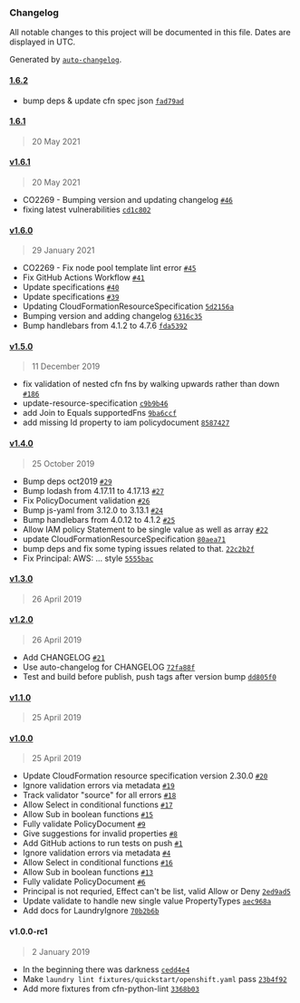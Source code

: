 ### Changelog

All notable changes to this project will be documented in this file. Dates are displayed in UTC.

Generated by [`auto-changelog`](https://github.com/CookPete/auto-changelog).

#### [1.6.2](https://github.com/unbounce/laundry/compare/1.6.1...1.6.2)

- bump deps & update cfn spec json [`fad79ad`](https://github.com/unbounce/laundry/commit/fad79ad7d951d03d5c580fc9289a5fd2fb0c9171)

#### [1.6.1](https://github.com/unbounce/laundry/compare/v1.6.1...1.6.1)

> 20 May 2021

#### [v1.6.1](https://github.com/unbounce/laundry/compare/v1.6.0...v1.6.1)

> 20 May 2021

- CO2269 - Bumping version and updating changelog [`#46`](https://github.com/unbounce/laundry/pull/46)
- fixing latest vulnerabilities [`cd1c802`](https://github.com/unbounce/laundry/commit/cd1c80247596d92cb9e58ac5417b8ee9670239f6)

#### [v1.6.0](https://github.com/unbounce/laundry/compare/v1.5.0...v1.6.0)

> 29 January 2021

- CO2269 - Fix node pool template lint error [`#45`](https://github.com/unbounce/laundry/pull/45)
- Fix GitHub Actions Workflow [`#41`](https://github.com/unbounce/laundry/pull/41)
- Update specifications [`#40`](https://github.com/unbounce/laundry/pull/40)
- Update specifications [`#39`](https://github.com/unbounce/laundry/issues/39)
- Updating CloudFormationResourceSpecification [`5d2156a`](https://github.com/unbounce/laundry/commit/5d2156a7177d60428d3b5757230f546ba89d7371)
- Bumping version and adding changelog [`6316c35`](https://github.com/unbounce/laundry/commit/6316c357a4424f952b770c7ed1eb47142031d5ab)
- Bump handlebars from 4.1.2 to 4.7.6 [`fda5392`](https://github.com/unbounce/laundry/commit/fda5392f7bd1e4b99b190e318e0e839ad8100b6f)

#### [v1.5.0](https://github.com/unbounce/laundry/compare/v1.4.0...v1.5.0)

> 11 December 2019

- fix validation of nested cfn fns by walking upwards rather than down [`#186`](https://github.com/unbounce/iidy/issues/186)
- update-resource-specification [`c9b9b46`](https://github.com/unbounce/laundry/commit/c9b9b46205442bc5877f7a225f45e030eb9e044c)
- add Join to Equals supportedFns [`9ba6ccf`](https://github.com/unbounce/laundry/commit/9ba6ccf82aed9d01948a42c1f733dbd76faa0233)
- add missing Id property to iam policydocument [`8587427`](https://github.com/unbounce/laundry/commit/8587427b52fa40fe58b680678795a7f8e8c20c89)

#### [v1.4.0](https://github.com/unbounce/laundry/compare/v1.3.0...v1.4.0)

> 25 October 2019

- Bump deps oct2019 [`#29`](https://github.com/unbounce/laundry/pull/29)
- Bump lodash from 4.17.11 to 4.17.13 [`#27`](https://github.com/unbounce/laundry/pull/27)
- Fix PolicyDocument validation [`#26`](https://github.com/unbounce/laundry/pull/26)
- Bump js-yaml from 3.12.0 to 3.13.1 [`#24`](https://github.com/unbounce/laundry/pull/24)
- Bump handlebars from 4.0.12 to 4.1.2 [`#25`](https://github.com/unbounce/laundry/pull/25)
- Allow IAM policy Statement to be single value as well as array [`#22`](https://github.com/unbounce/laundry/pull/22)
- update CloudFormationResourceSpecification [`80aea71`](https://github.com/unbounce/laundry/commit/80aea71bbc457dd2d4326a73388d23c617e680ef)
- bump deps and fix some typing issues related to that. [`22c2b2f`](https://github.com/unbounce/laundry/commit/22c2b2ff68b90d78b465eb53c43cd143b2a6dde5)
- Fix Principal: AWS: ... style [`5555bac`](https://github.com/unbounce/laundry/commit/5555bac7a7b612a3fd8e287f36424c04a8011642)

#### [v1.3.0](https://github.com/unbounce/laundry/compare/v1.2.0...v1.3.0)

> 26 April 2019

#### [v1.2.0](https://github.com/unbounce/laundry/compare/v1.1.0...v1.2.0)

> 26 April 2019

- Add CHANGELOG [`#21`](https://github.com/unbounce/laundry/pull/21)
- Use auto-changelog for CHANGELOG [`72fa88f`](https://github.com/unbounce/laundry/commit/72fa88fda0cde00611a6dc2cda712d78ddc12edf)
- Test and build before publish, push tags after version bump [`dd805f0`](https://github.com/unbounce/laundry/commit/dd805f01ad7d74b39dce7f5885d52ddc028b3a17)

#### [v1.1.0](https://github.com/unbounce/laundry/compare/v1.0.0...v1.1.0)

> 25 April 2019

#### [v1.0.0](https://github.com/unbounce/laundry/compare/v1.0.0-rc1...v1.0.0)

> 25 April 2019

- Update CloudFormation resource specification version 2.30.0 [`#20`](https://github.com/unbounce/laundry/pull/20)
- Ignore validation errors via metadata [`#19`](https://github.com/unbounce/laundry/pull/19)
- Track validator "source" for all errors [`#18`](https://github.com/unbounce/laundry/pull/18)
- Allow Select in conditional functions [`#17`](https://github.com/unbounce/laundry/pull/17)
- Allow Sub in boolean functions [`#15`](https://github.com/unbounce/laundry/pull/15)
- Fully validate PolicyDocument [`#9`](https://github.com/unbounce/laundry/pull/9)
- Give suggestions for invalid properties [`#8`](https://github.com/unbounce/laundry/pull/8)
- Add GitHub actions to run tests on push [`#1`](https://github.com/unbounce/laundry/pull/1)
- Ignore validation errors via metadata [`#4`](https://github.com/unbounce/laundry/issues/4)
- Allow Select in conditional functions [`#16`](https://github.com/unbounce/laundry/issues/16)
- Allow Sub in boolean functions [`#13`](https://github.com/unbounce/laundry/issues/13)
- Fully validate PolicyDocument [`#6`](https://github.com/unbounce/laundry/issues/6)
- Principal is not requried, Effect can't be list, valid Allow or Deny [`2ed9ad5`](https://github.com/unbounce/laundry/commit/2ed9ad54594b740e0986acb1ac3b4ff5f034994a)
- Update validate to handle new single value PropertyTypes [`aec968a`](https://github.com/unbounce/laundry/commit/aec968a9f7ba689b48f5de3832ba721679206189)
- Add docs for LaundryIgnore [`70b2b6b`](https://github.com/unbounce/laundry/commit/70b2b6bb2e924b51d662d30fcd8b34902e449a4f)

#### v1.0.0-rc1

> 2 January 2019

- In the beginning there was darkness [`cedd4e4`](https://github.com/unbounce/laundry/commit/cedd4e4840078a5143243ad84d252b256f377155)
- Make `laundry lint fixtures/quickstart/openshift.yaml` pass [`23b4f92`](https://github.com/unbounce/laundry/commit/23b4f923b2c923d3eb901497a873bbe04eec049b)
- Add more fixtures from cfn-python-lint [`3368b03`](https://github.com/unbounce/laundry/commit/3368b03b5ba0562254d662f350834b7a7978e06a)
